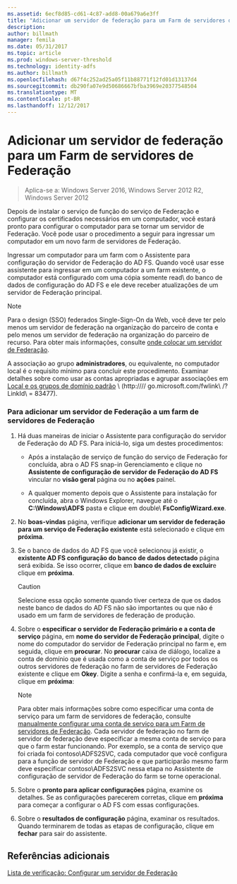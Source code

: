 ```yaml
---
ms.assetid: 6ecf8d85-cd61-4c87-add8-00a679a6e3ff
title: "Adicionar um servidor de federação para um Farm de servidores de Federação"
description: 
author: billmath
manager: femila
ms.date: 05/31/2017
ms.topic: article
ms.prod: windows-server-threshold
ms.technology: identity-adfs
ms.author: billmath
ms.openlocfilehash: d67f4c252ad25a05f11b88771f12fd01d13137d4
ms.sourcegitcommit: db290fa07e9d50686667bfba3969e20377548504
ms.translationtype: MT
ms.contentlocale: pt-BR
ms.lasthandoff: 12/12/2017
---
```

# <a name="add-a-federation-server-to-a-federation-server-farm"></a>Adicionar um servidor de federação para um Farm de servidores de Federação

>Aplica-se a: Windows Server 2016, Windows Server 2012 R2, Windows Server 2012

Depois de instalar o serviço de função do serviço de Federação e configurar os certificados necessários em um computador, você estará pronto para configurar o computador para se tornar um servidor de Federação. Você pode usar o procedimento a seguir para ingressar um computador em um novo farm de servidores de Federação.  
  
Ingressar um computador para um farm com o Assistente para configuração do servidor de Federação do AD FS. Quando você usar esse assistente para ingressar em um computador a um farm existente, o computador está configurado com uma cópia somente read\ do banco de dados de configuração do AD FS e ele deve receber atualizações de um servidor de Federação principal.  
  
> [!NOTE]  
> Para o design \(SSO\) federados Single\-Sign\-On da Web, você deve ter pelo menos um servidor de federação na organização do parceiro de conta e pelo menos um servidor de federação na organização do parceiro de recurso. Para obter mais informações, consulte [onde colocar um servidor de Federação](https://technet.microsoft.com/library/dd807127.aspx).  
  
A associação ao grupo **administradores**, ou equivalente, no computador local é o requisito mínimo para concluir este procedimento.  Examinar detalhes sobre como usar as contas apropriadas e agrupar associações em [Local e os grupos de domínio padrão](https://go.microsoft.com/fwlink/?LinkId=83477) \ (http:///\/ go.microsoft.com\/fwlink\ /? LinkId\ = 83477\).   
  
### <a name="to-add-a-federation-server-to-a-federation-server-farm"></a>Para adicionar um servidor de Federação a um farm de servidores de Federação  
  
1.  Há duas maneiras de iniciar o Assistente para configuração do servidor de Federação do AD FS. Para iniciá-lo, siga um destes procedimentos:  
  
    -   Após a instalação de serviço de função do serviço de Federação for concluída, abra o AD FS snap\-in Gerenciamento e clique no **Assistente de configuração de servidor de Federação do AD FS** vincular no **visão geral** página ou no **ações** painel.  
  
    -   A qualquer momento depois que o Assistente para instalação for concluída, abra o Windows Explorer, navegue até o **C:\\Windows\\ADFS** pasta e clique em double\ **FsConfigWizard.exe**.  
  
2.  No **boas-vindas** página, verifique **adicionar um servidor de federação para um serviço de Federação existente** está selecionado e clique em **próxima**.  
  
3.  Se o banco de dados do AD FS que você selecionou já existir, o **existente AD FS configuração do banco de dados detectado** página será exibida. Se isso ocorrer, clique em **banco de dados de excluir**e clique em **próxima**.  
  
    > [!CAUTION]  
    > Selecione essa opção somente quando tiver certeza de que os dados neste banco de dados do AD FS não são importantes ou que não é usado em um farm de servidores de federação de produção.  
  
4.  Sobre o **especificar o servidor de Federação primário e a conta de serviço** página, em **nome do servidor de Federação principal**, digite o nome do computador do servidor de Federação principal no farm e, em seguida, clique em **procurar**. No **procurar** caixa de diálogo, localize a conta de domínio que é usada como a conta de serviço por todos os outros servidores de federação no farm de servidores de Federação existente e clique em **Okey**. Digite a senha e confirmá-la e, em seguida, clique em **próxima**:  
  
    > [!NOTE]  
    > Para obter mais informações sobre como especificar uma conta de serviço para um farm de servidores de federação, consulte [manualmente configurar uma conta de serviço para um Farm de servidores de Federação](Manually-Configure-a-Service-Account-for-a-Federation-Server-Farm.md). Cada servidor de federação no farm de servidor de federação deve especificar a mesma conta de serviço para que o farm estar funcionando. Por exemplo, se a conta de serviço que foi criada foi contoso\\ADFS2SVC, cada computador que você configura para a função de servidor de Federação e que participarão mesmo farm deve especificar contoso\\ADFS2SVC nessa etapa no Assistente de configuração de servidor de Federação do farm se torne operacional.  
  
5.  Sobre o **pronto para aplicar configurações** página, examine os detalhes. Se as configurações parecerem corretas, clique em **próxima** para começar a configurar o AD FS com essas configurações.  
  
6.  Sobre o **resultados de configuração** página, examinar os resultados. Quando terminarem de todas as etapas de configuração, clique em **fechar** para sair do assistente.  
  
## <a name="additional-references"></a>Referências adicionais  
[Lista de verificação: Configurar um servidor de Federação](Checklist--Setting-Up-a-Federation-Server.md)  
  

